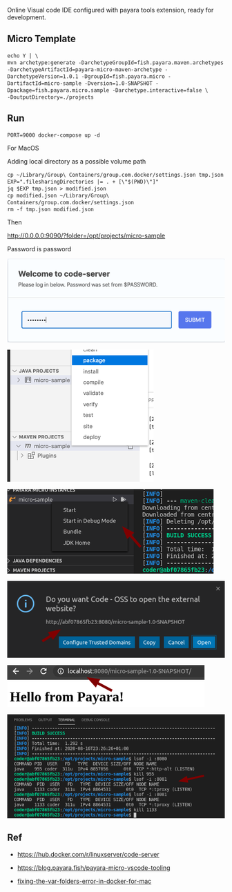 
Online Visual code  IDE configured with payara tools extension, ready for development.

## Micro Template

    echo Y | \
    mvn archetype:generate -DarchetypeGroupId=fish.payara.maven.archetypes -DarchetypeArtifactId=payara-micro-maven-archetype -DarchetypeVersion=1.0.1 -DgroupId=fish.payara.micro -DartifactId=micro-sample -Dversion=1.0-SNAPSHOT -Dpackage=fish.payara.micro.sample -Darchetype.interactive=false \
    -DoutputDirectory=./projects

## Run

	PORT=9000 docker-compose up -d

For MacOS

Adding local directory as a possible volume path
```
cp ~/Library/Group\ Containers/group.com.docker/settings.json tmp.json
EXP=".filesharingDirectories |= . + [\"$(PWD)\"]"
jq $EXP tmp.json > modified.json
cp modified.json ~/Library/Group\ Containers/group.com.docker/settings.json
rm -f tmp.json modified.json
```

Then

http://0.0.0.0:9090/?folder=/opt/projects/micro-sample

Password is password

![](doc/code-server-password.png)

![](doc/maven-package.png)

![](doc/micro-build-debug.png)

![](doc/micro-open.png)

![](doc/micro-localhost.png)

![](doc/kill-open-port.png)

## Ref

* https://hub.docker.com/r/linuxserver/code-server
* https://blog.payara.fish/payara-micro-vscode-tooling

* [fixing-the-var-folders-error-in-docker-for-mac](https://medium.com/effy-tech/fixing-the-var-folders-error-in-docker-for-mac-v2-2-3-2a40e776132d)